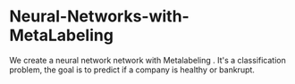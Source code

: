 # Neural-Networks-with-MetaLabeling
We create a neural network network with Metalabeling .  It's a classification problem, the goal is to predict if a company is healthy or bankrupt.
